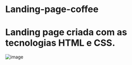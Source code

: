 # Landing-page-coffee
# Landing page criada com as tecnologias HTML e CSS.


![image](https://user-images.githubusercontent.com/115021378/219019560-06b47601-7c55-442d-94e2-71286be041a4.png)

